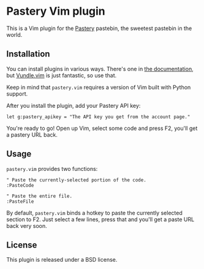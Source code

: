 # Pastery Vim plugin

This is a Vim plugin for the [Pastery](https://www.pastery.net/) pastebin, the
sweetest pastebin in the world.


## Installation

You can install plugins in various ways. There's one in [the
documentation](http://vimdoc.sourceforge.net/htmldoc/usr_05.html#plugin), but
[Vundle.vim](https://github.com/gmarik/Vundle.vim) is just fantastic, so use
that.

Keep in mind that `pastery.vim` requires a version of Vim built with Python
support.

After you install the plugin, add your Pastery API key:

```vim
let g:pastery_apikey = "The API key you get from the account page."
```

You're ready to go! Open up Vim, select some code and press F2, you'll get
a pastery URL back.

## Usage

`pastery.vim` provides two functions:

```vim
" Paste the currently-selected portion of the code.
:PasteCode

" Paste the entire file.
:PasteFile
```

By default, `pastery.vim` binds a hotkey to paste the currently selected section
to F2. Just select a few lines, press that and you'll get a paste URL back very
soon.


## License

This plugin is released under a BSD license.
